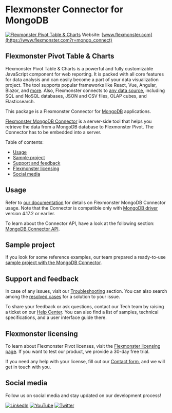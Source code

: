 # Flexmonster Connector for MongoDB

[![Flexmonster Pivot Table & Charts](https://cdn.flexmonster.com/landing.png)](https://www.flexmonster.com?r=mongo_connect)
Website: [www.flexmonster.com](https://www.flexmonster.com?r=mongo_connect)

## Flexmonster Pivot Table & Charts

Flexmonster Pivot Table & Charts is a powerful and fully customizable JavaScript component for web reporting. It is packed with all core features for data analysis and can easily become a part of your data visualization project. The tool supports popular frameworks like React, Vue, Angular, Blazor, and [more](https://www.flexmonster.com/doc/available-tutorials-integration?r=mongo_connect). Also, Flexmonster connects to [any data source](https://www.flexmonster.com/doc/supported-data-sources?r=mongo_connect), including SQL and NoSQL databases, JSON and CSV files, OLAP cubes, and Elasticsearch.

This package is a Flexmonster Connector for [MongoDB](https://www.mongodb.com/) applications.

[Flexmonster MongoDB Connector](https://www.flexmonster.com/doc/introduction-to-the-flexmonster-mongodb-connector?r=mongo_connect) is a server-side tool that helps you retrieve the data from a MongoDB database to Flexmonster Pivot. The Connector has to be embedded into a server.

Table of contents:

- [Usage](#usage)
- [Sample project](#sample-project)
- [Support and feedback](#support-and-feedback)
- [Flexmonster licensing](#flexmonster-licensing)
- [Social media](#social-media)

## Usage

Refer to [our documentation](https://www.flexmonster.com/doc/mongodb-connector?r=mongo_connect) for details on Flexmonster MongoDB Connector usage. Note that the Connector is compatible only with [MongoDB driver](https://www.npmjs.com/package/mongodb/v/4.17.2) version 4.17.2 or earlier.

To learn about the Connector API, have a look at the following section: [MongoDB Connector API](https://www.flexmonster.com/api/all-methods?r=mongo_connect).

## Sample project

If you look for some reference examples, our team prepared a ready-to-use [sample project with the MongoDB Connector](https://github.com/flexmonster/pivot-mongo).

## Support and feedback

In case of any issues, visit our [Troubleshooting](https://www.flexmonster.com/doc/typical-errors?r=mongo_connect) section. You can also search among the [resolved cases](https://www.flexmonster.com/technical-support?r=mongo_connect) for a solution to your issue.

To share your feedback or ask questions, contact our Tech team by raising a ticket on our [Help Center](https://www.flexmonster.com/help-center?r=mongo_connect). You can also find a list of samples, technical specifications, and a user interface guide there.

## Flexmonster licensing

To learn about Flexmonster Pivot licenses, visit the [Flexmonster licensing page](https://www.flexmonster.com/pivot-table-editions-and-pricing?r=mongo_connect). 
If you want to test our product, we provide a 30-day free trial.

If you need any help with your license, fill out our [Contact form](https://www.flexmonster.com/contact-our-team?r=mongo_connect), and we will get in touch with you.

## Social media

Follow us on social media and stay updated on our development process!

[![LinkedIn](https://img.shields.io/badge/LinkedIn-blue?style=for-the-badge&logo=linkedin&logoColor=white)](https://linkedin.com/company/flexmonster) [![YouTube](https://img.shields.io/badge/YouTube-red?style=for-the-badge&logo=youtube&logoColor=white)](https://youtube.com/user/FlexMonsterPivot) [![Twitter](https://img.shields.io/badge/Twitter-blue?style=for-the-badge&logo=twitter&logoColor=white)](https://twitter.com/flexmonster)
